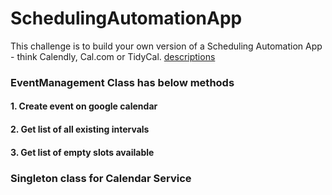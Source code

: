 # SchedulingAutomationApp
This challenge is to build your own version of a Scheduling Automation App - think Calendly, Cal.com or TidyCal.
[descriptions](https://codingchallenges.fyi/challenges/challenge-scheduler)

### EventManagement Class has below methods
#### 1. Create event on google calendar
#### 2. Get list of all existing intervals 
#### 3. Get list of empty slots available

### Singleton class for Calendar Service 

